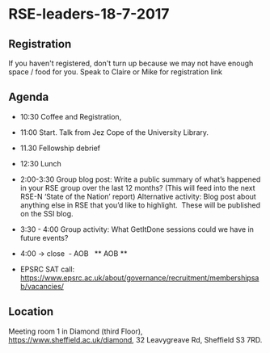 # RSE-leaders-18-7-2017

## Registration

If you haven't registered, don't turn up because we may not have enough space / food for you.
Speak to Claire or Mike for registration link

## Agenda

* 10:30 Coffee and Registration, 
* 11:00 Start. Talk from Jez Cope of the University Library. 
* 11.30 Fellowship debrief
* 12:30 Lunch
* 2:00-3:30 Group blog post: Write a public summary of what’s happened in your RSE group over the last 12 months? (This will feed into the next RSE-N ‘State of the Nation’ report)
Alternative activity: Blog post about anything else in RSE that you’d like to highlight.  These will be published on the SSI blog.
* 3:30 - 4:00 Group activity: What GetItDone sessions could we have in future events?
* 4:00 -> close  - AOB
 
** AOB **

* EPSRC SAT call: https://www.epsrc.ac.uk/about/governance/recruitment/membershipsab/vacancies/
 
## Location 

Meeting room 1 in Diamond (third Floor), https://www.sheffield.ac.uk/diamond, 32 Leavygreave Rd, Sheffield S3 7RD.

